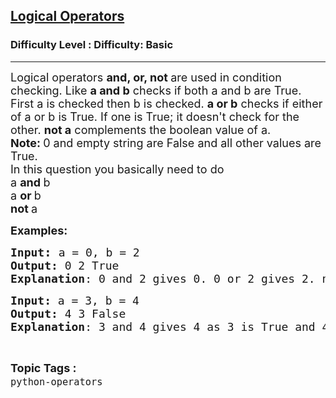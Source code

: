 <h2><a href="https://www.geeksforgeeks.org/problems/logical-operators-1597313687--171003/0">Logical Operators</a></h2><h3>Difficulty Level : Difficulty: Basic</h3><hr><div class="problems_problem_content__Xm_eO"><p><span style="font-size: 18px;">Logical operators <strong>and, or, not </strong>are used in condition checking. Like <strong>a and b</strong> checks if both a and b are True. First a is checked then b is checked. <strong>a or b</strong> checks if either of a or b is True. If one is True; it doesn't check for the other. <strong>not a</strong> complements the boolean value of a.</span><br><span style="font-size: 18px;"><strong>Note: </strong>0 and empty string are False and all other values are True.</span><br><span style="font-size: 18px;">In this question you basically need to do<br>a <strong>and </strong>b<br>a <strong>or </strong>b<br><strong>not </strong>a</span></p>
<p><span style="font-size: 18px;"><strong>Examples:</strong></span></p>
<pre><span style="font-size: 18px;"><strong>Input</strong></span><span style="font-size: 14pt;"><strong>: </strong></span><span style="font-size: 18px;">a = 0, b = 2
<strong>Output:</strong> 0 2 True</span><span style="font-size: 18px;">
<strong>Explanation</strong>: 0 and 2 gives 0. 0 or 2 gives 2. not 0 give True as 0 is False.</span></pre>
<pre><span style="font-size: 18px;"><strong>Input: </strong>a = 3, b = 4 
<strong>Output:</strong> </span><span style="font-size: 18px;">4 3 False</span>
<span style="font-size: 18px;"><strong>Explanation</strong>: 3 and 4 gives 4 as 3 is True and 4 is also True, so all conditions are passed. 3 or 4 gives 3 as or only checks if either of the condition is true and here 3 is True itself so it doesn't proceed forward. not 3 gives False as 3 was True.</span></pre></div><br><p><span style=font-size:18px><strong>Topic Tags : </strong><br><code>python-operators</code>&nbsp;